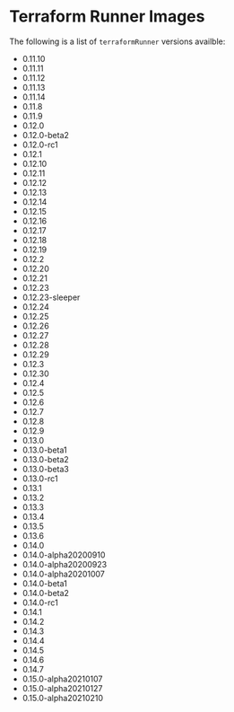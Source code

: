# Terraform Runner Images

The following is a list of `terraformRunner` versions availble:

- 0.11.10
- 0.11.11
- 0.11.12
- 0.11.13
- 0.11.14
- 0.11.8
- 0.11.9
- 0.12.0
- 0.12.0-beta2
- 0.12.0-rc1
- 0.12.1
- 0.12.10
- 0.12.11
- 0.12.12
- 0.12.13
- 0.12.14
- 0.12.15
- 0.12.16
- 0.12.17
- 0.12.18
- 0.12.19
- 0.12.2
- 0.12.20
- 0.12.21
- 0.12.23
- 0.12.23-sleeper
- 0.12.24
- 0.12.25
- 0.12.26
- 0.12.27
- 0.12.28
- 0.12.29
- 0.12.3
- 0.12.30
- 0.12.4
- 0.12.5
- 0.12.6
- 0.12.7
- 0.12.8
- 0.12.9
- 0.13.0
- 0.13.0-beta1
- 0.13.0-beta2
- 0.13.0-beta3
- 0.13.0-rc1
- 0.13.1
- 0.13.2
- 0.13.3
- 0.13.4
- 0.13.5
- 0.13.6
- 0.14.0
- 0.14.0-alpha20200910
- 0.14.0-alpha20200923
- 0.14.0-alpha20201007
- 0.14.0-beta1
- 0.14.0-beta2
- 0.14.0-rc1
- 0.14.1
- 0.14.2
- 0.14.3
- 0.14.4
- 0.14.5
- 0.14.6
- 0.14.7
- 0.15.0-alpha20210107
- 0.15.0-alpha20210127
- 0.15.0-alpha20210210
